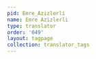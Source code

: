 ```yaml
---
pid: Emre_Azizlerli
name: Emre Azizlerli
type: translator
order: '049'
layout: tagpage
collection: translator_tags
---
```

